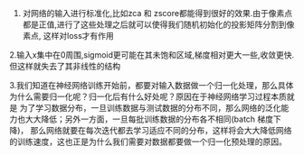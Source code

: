 1. 对网络的输入进行标准化,比如zca 和 zscore都能得到很好的效果.由于像素点都是正值,进行了这些处理之后就可以使得我们随机初始化的投影矩阵分割到像素点,
   这样对loss才有作用

2.输入x集中在0周围,sigmoid更可能在其未饱和区域,梯度相对更大一些,收敛更快.但这样就失去了其非线性的结构

3.我们知道在神经网络训练开始前，都要对输入数据做一个归一化处理，那么具体为什么需要归一化呢？归一化后有什么好处呢？原因在于神经网络学习过程本质就是
为了学习数据分布，一旦训练数据与测试数据的分布不同，那么网络的泛化能力也大大降低；另外一方面，一旦每批训练数据的分布各不相同(batch 梯度下降)，
那么网络就要在每次迭代都去学习适应不同的分布，这样将会大大降低网络的训练速度，这也正是为什么我们需要对数据都要做一个归一化预处理的原因。
